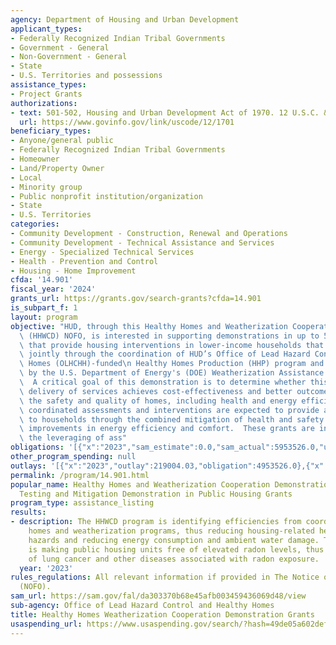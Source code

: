 ```yaml
---
agency: Department of Housing and Urban Development
applicant_types:
- Federally Recognized Indian Tribal Governments
- Government - General
- Non-Government - General
- State
- U.S. Territories and possessions
assistance_types:
- Project Grants
authorizations:
- text: 501-502, Housing and Urban Development Act of 1970. 12 U.S.C. &sect; 1701z1-2.
  url: https://www.govinfo.gov/link/uscode/12/1701
beneficiary_types:
- Anyone/general public
- Federally Recognized Indian Tribal Governments
- Homeowner
- Land/Property Owner
- Local
- Minority group
- Public nonprofit institution/organization
- State
- U.S. Territories
categories:
- Community Development - Construction, Renewal and Operations
- Community Development - Technical Assistance and Services
- Energy - Specialized Technical Services
- Health - Prevention and Control
- Housing - Home Improvement
cfda: '14.901'
fiscal_year: '2024'
grants_url: https://grants.gov/search-grants?cfda=14.901
is_subpart_f: 1
layout: program
objective: "HUD, through this Healthy Homes and Weatherization Cooperation Demonstration\
  \ (HHWCD) NOFO, is interested in supporting demonstrations in up to 5 communities\
  \ that provide housing interventions in lower-income households that are conducted\
  \ jointly through the coordination of HUD’s Office of Lead Hazard Control and Healthy\
  \ Homes (OLHCHH)-funded\n Healthy Homes Production (HHP) program and programs funded\
  \ by the U.S. Department of Energy's (DOE) Weatherization Assistance Program (WAP).\
  \  A critical goal of this demonstration is to determine whether this coordinated\
  \ delivery of services achieves cost-effectiveness and better outcomes in improving\
  \ the safety and quality of homes, including health and energy efficiency.  The\
  \ coordinated assessments and interventions are expected to provide additional benefits\
  \ to households through the combined mitigation of health and safety hazards and\
  \ improvements in energy efficiency and comfort.  These grants are intended to facilitate\
  \ the leveraging of ass"
obligations: '[{"x":"2023","sam_estimate":0.0,"sam_actual":5953526.0,"usa_spending_actual":4953526.0},{"x":"2024","sam_estimate":0.0,"sam_actual":7000000.0,"usa_spending_actual":6187462.16},{"x":"2025","sam_estimate":0.0,"sam_actual":0.0,"usa_spending_actual":0.0}]'
other_program_spending: null
outlays: '[{"x":"2023","outlay":219004.03,"obligation":4953526.0},{"x":"2024","outlay":20800.0,"obligation":6187462.16},{"x":"2025","outlay":0.0,"obligation":0.0}]'
permalink: /program/14.901.html
popular_name: Healthy Homes and Weatherization Cooperation Demonstration Grants, Radon
  Testing and Mitigation Demonstration in Public Housing Grants
program_type: assistance_listing
results:
- description: The HHWCD program is identifying efficiencies from coordinating healthy
    homes and weatherization programs, thus reducing housing-related health and safety
    hazards and reducing energy consumption and ambient water damage. The RTM program
    is making public housing units free of elevated radon levels, thus reducing risks
    of lung cancer and other diseases associated with radon exposure.
  year: '2023'
rules_regulations: All relevant information if provided in The Notice of Funding Opportunity
  (NOFO).
sam_url: https://sam.gov/fal/da303370b68e45afb003459436069d48/view
sub-agency: Office of Lead Hazard Control and Healthy Homes
title: Healthy Homes Weatherization Cooperation Demonstration Grants
usaspending_url: https://www.usaspending.gov/search/?hash=49de05a602def099d9b3bcf3ed79b0ac
---
```

